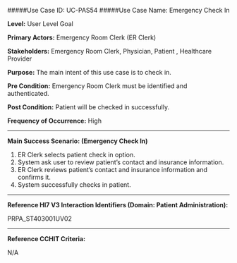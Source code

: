 #####Use Case ID: UC-PAS54
#####Use Case Name: Emergency Check In

**Level:**                     User Level Goal

**Primary Actors:**            Emergency Room Clerk (ER Clerk)

**Stakeholders:**              Emergency Room Clerk, Physician, Patient , Healthcare Provider

**Purpose:**                   The main intent of this use case is to check in.

**Pre Condition:**             Emergency Room Clerk must be identified and authenticated. 

**Post Condition:**            Patient will be checked in successfully.

**Frequency of Occurrence:**   High
__________________________________________________________
**Main Success Scenario: (Emergency Check In)**

1. ER Clerk selects patient check in option.
2. System ask user to review patient’s contact and insurance information.
3. ER Clerk reviews patient’s contact and insurance information and confirms it.
4. System successfully checks in patient.

________________________________________________________________________
**Reference Hl7 V3 Interaction Identifiers (Domain: Patient Administration):**

PRPA_ST403001UV02
_______________________________________________________________
**Reference CCHIT Criteria:**

N/A
